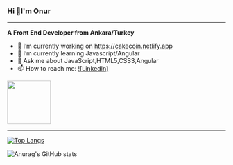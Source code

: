 ### Hi 👋I'm Onur
<hr/>
<strong>A Front End Developer from Ankara/Turkey</strong>


- 🔭 I’m currently working on https://cakecoin.netlify.app
- 🌱 I’m currently learning Javascript/Angular
- 💬 Ask me about JavaScript,HTML5,CSS3,Angular
- 📫 How to reach me: [![LinkedIn]](https://www.linkedin.com/in/onurutkutopaloglu/) 

<img src="https://cdn.jsdelivr.net/npm/programming-languages-logos/src/javascript/javascript.png" height="100">

<hr/>

[![Top Langs](https://github-readme-stats.vercel.app/api/top-langs/?username=onurutku&layout=compact)](https://github.com/onurutku/github-readme-stats)

![Anurag's GitHub stats](https://github-readme-stats.vercel.app/api?username=onurutku&show_icons=true&theme=onedark)

<!--
**onurutku/onurutku** is a ✨ _special_ ✨ repository because its `README.md` (this file) appears on your GitHub profile.

Here are some ideas to get you started:



- 🔭 I’m currently working on https://cakecoin.netlify.app
- 🌱 I’m currently learning Javascript/Angular
- 💬 Ask me about JavaScript,HTML5,CSS3,Angular
- 📫 How to reach me: https://www.linkedin.com/in/onurutkutopaloglu/
-->
